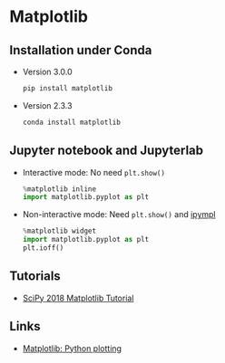 # Matplotlib

## Installation under Conda

  - Version 3.0.0
    ```bash
    pip install matplotlib
    ```
  - Version 2.3.3
    ```bash
    conda install matplotlib
    ```

## Jupyter notebook and Jupyterlab
  - Interactive mode: No need `plt.show()`
    ```python
    %matplotlib inline
    import matplotlib.pyplot as plt
    ```
  - Non-interactive mode: Need `plt.show()` and [ipympl](/devel/jupyterlab_extensions#ipympl)
    ```python
    %matplotlib widget
    import matplotlib.pyplot as plt
    plt.ioff()
    ```

## Tutorials

  - [SciPy 2018 Matplotlib Tutorial](https://github.com/matplotlib/AnatomyOfMatplotlib)

## Links

  - [Matplotlib: Python plotting](https://matplotlib.org/)
